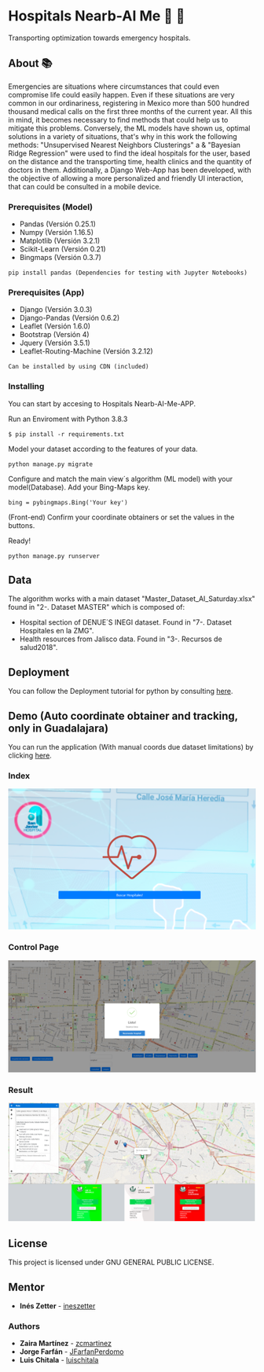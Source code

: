 # Hospitals Nearb-AI Me :hospital: :syringe:

Transporting optimization towards emergency hospitals.

## About :books:

Emergencies are situations where circumstances that could even compromise life could easily happen. Even if these situations are very common in our ordinariness, registering in Mexico more than 500 hundred thousand medical calls on the first three months of the current year. All this in mind, it becomes necessary to find methods that could help us to mitigate this problems. Conversely, the ML models have shown us, optimal solutions in a variety of situations, that's why in this work the following methods: "Unsupervised Nearest Neighbors Clusterings" a & "Bayesian Ridge Regression" were used to find the ideal hospitals for the user, based on the distance and the transporting time, health clinics and the quantity of doctors in them. Additionally, a Django Web-App has been developed, with the objective of allowing a more personalized and friendly UI interaction, that can could be consulted in a mobile device.


### Prerequisites (Model) 

* Pandas (Versión 0.25.1)
* Numpy (Versión 1.16.5)
* Matplotlib (Versión 3.2.1)
* Scikit-Learn (Versión 0.21)
* Bingmaps (Versión 0.3.7)

```
pip install pandas (Dependencies for testing with Jupyter Notebooks)
```

### Prerequisites (App)

* Django (Versión 3.0.3)
* Django-Pandas (Versión 0.6.2)
* Leaflet (Versión 1.6.0)
* Bootstrap (Versión 4)
* Jquery (Versión 3.5.1)
* Leaflet-Routing-Machine (Versión 3.2.12)



```
Can be installed by using CDN (included)
```

### Installing

You can start by accesing to Hospitals Nearb-AI-Me-APP.

Run an Enviroment with Python 3.8.3

```
$ pip install -r requirements.txt
```

Model your dataset according to the features of your data.

```
python manage.py migrate
```

Configure and match the main view´s algorithm (ML model) with your model(Database).
Add your Bing-Maps key.

```
bing = pybingmaps.Bing('Your key')

```
(Front-end) Confirm your coordinate obtainers or set the values in the buttons.

Ready!

```
python manage.py runserver
```

## Data

The algorithm works with a main dataset "Master_Dataset_AI_Saturday.xlsx" found in "2-. Dataset MASTER" which is composed of:

* Hospital section of DENUE´S INEGI dataset. Found in "7-. Dataset Hospitales en la ZMG".
* Health resources from Jalisco data. Found in "3-. Recursos de salud2018".



## Deployment

You can follow the Deployment tutorial for python by consulting [here](https://www.heroku.com/python).

## Demo (Auto coordinate obtainer and tracking, only in Guadalajara)

You can run the application (With manual coords due dataset limitations) by clicking [here](https://movilizate.herokuapp.com/).

### Index

![Index](https://github.com/luischitala/Hospitals-Nearb-AI-Me/blob/master/Model%20%26%20Data%20Saturdays%20AI%20-%20Equipo%202/Image-UI/Demo/index.PNG)

### Control Page

![Controls](https://github.com/luischitala/Hospitals-Nearb-AI-Me/blob/master/Model%20%26%20Data%20Saturdays%20AI%20-%20Equipo%202/Image-UI/Demo/controls.PNG)

### Result 

![Results](https://github.com/luischitala/Hospitals-Nearb-AI-Me/blob/master/Model%20%26%20Data%20Saturdays%20AI%20-%20Equipo%202/Image-UI/Demo/results.PNG)


## License

This project is licensed under GNU GENERAL PUBLIC LICENSE.



## Mentor

* **Inés Zetter** - [ineszetter](https://github.com/ineszetter)

### Authors

* **Zaira Martínez** - [zcmartinez](https://github.com/zcmartinez)
* **Jorge Farfán** -  [JFarfanPerdomo](https://github.com/JFarfanPerdomo)
* **Luis Chitala** -  [luischitala](https://github.com/luischitala)


